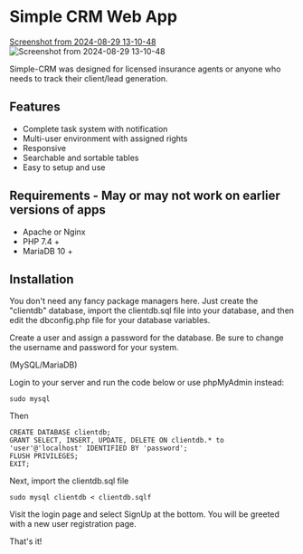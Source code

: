 # Simple CRM Web App 
[Screenshot from 2024-08-29 13-10-48](https://github.com/user-attachments/assets/c1499e4a-b6a4-4dc6-a1e0-4df701b6b7f7)
![Screenshot from 2024-08-29 13-10-48](https://github.com/user-attachments/assets/1b8cb7e4-b850-47a2-bcb6-15e5fcb943d4)


Simple-CRM was designed for licensed insurance agents or anyone who needs to track their client/lead generation.

## Features
* Complete task system with notification
* Multi-user environment with assigned rights
* Responsive
* Searchable and sortable tables
* Easy to setup and use
  
## Requirements - May or may not work on earlier versions of apps
* Apache or Nginx
* PHP 7.4 +
* MariaDB 10 + 

## Installation

You don't need any fancy package managers here. Just create the "clientdb" database, import the clientdb.sql file into your database, and then edit the dbconfig.php file for your database variables. 

Create a user and assign a password for the database. Be sure to change the username and password for your system.

(MySQL/MariaDB)

Login to your server and run the code below or use phpMyAdmin instead:

    sudo mysql
Then
    
    CREATE DATABASE clientdb; 
    GRANT SELECT, INSERT, UPDATE, DELETE ON clientdb.* to 'user'@'localhost' IDENTIFIED BY 'password';
    FLUSH PRIVILEGES;
    EXIT;

Next, import the clientdb.sql file

    sudo mysql clientdb < clientdb.sqlf

Visit the login page and select SignUp at the bottom. You will be  greeted with a new user registration page.

That's it!
